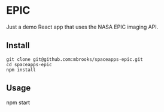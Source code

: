 # EPIC

Just a demo React app that uses the NASA EPIC imaging API.

## Install

	git clone git@github.com:mbrooks/spaceapps-epic.git
	cd spaceapps-epic
	npm install

## Usage

  npm start
